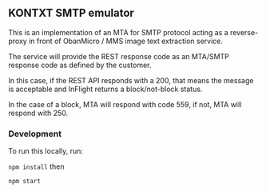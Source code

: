 ## KONTXT SMTP emulator 

This is an implementation of an MTA for SMTP protocol acting as a reverse-proxy in front of ObanMicro / MMS image text extraction service.

The service will provide the REST response code as an MTA/SMTP response code as defined by the customer.

In this case, if the REST API responds with a 200, that means the message is acceptable and InFlight returns a block/not-block status.

In the case of a block, MTA will respond with code 559, if not, MTA will respond with 250.      

### Development
To run this locally, run:

`npm install` then

`npm start`
